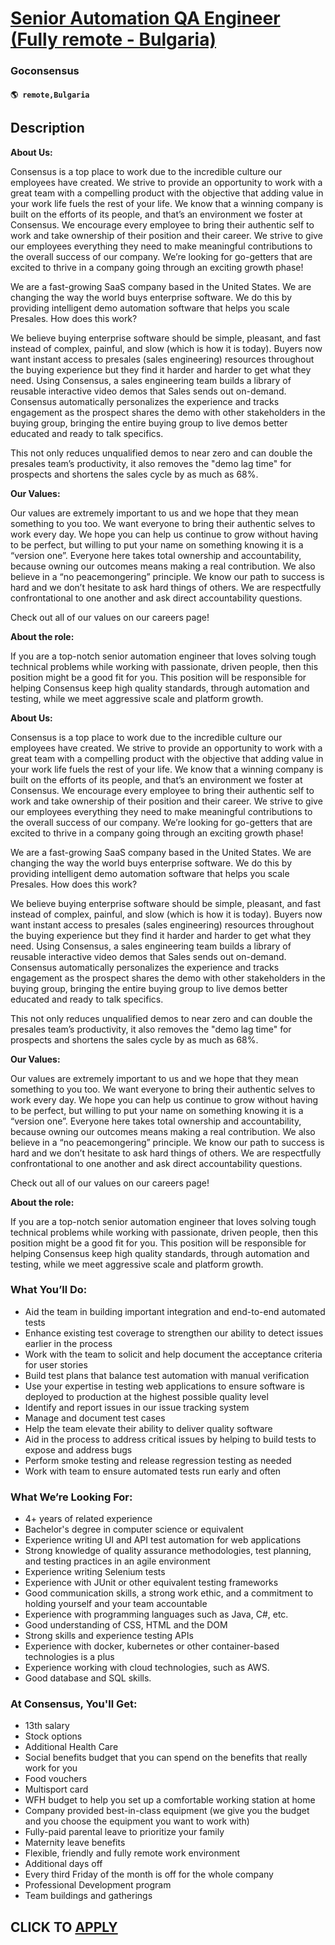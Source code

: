 # [Senior Automation QA Engineer (Fully remote - Bulgaria)](https://www.remotewlb.com/apply/senior-automation-qa-engineer-fully-remote-bulgaria-122727)  
### Goconsensus  
#### `🌎 remote,Bulgaria`  

## Description

 **About Us:**

  

Consensus is a top place to work due to the incredible culture our employees have created. We strive to provide an opportunity to work with a great team with a compelling product with the objective that adding value in your work life fuels the rest of your life. We know that a winning company is built on the efforts of its people, and that’s an environment we foster at Consensus. We encourage every employee to bring their authentic self to work and take ownership of their position and their career. We strive to give our employees everything they need to make meaningful contributions to the overall success of our company. We’re looking for go-getters that are excited to thrive in a company going through an exciting growth phase!

  

We are a fast-growing SaaS company based in the United States. We are changing the way the world buys enterprise software. We do this by providing intelligent demo automation software that helps you scale Presales. How does this work?

  

We believe buying enterprise software should be simple, pleasant, and fast instead of complex, painful, and slow (which is how it is today). Buyers now want instant access to presales (sales engineering) resources throughout the buying experience but they find it harder and harder to get what they need. Using Consensus, a sales engineering team builds a library of reusable interactive video demos that Sales sends out on-demand. Consensus automatically personalizes the experience and tracks engagement as the prospect shares the demo with other stakeholders in the buying group, bringing the entire buying group to live demos better educated and ready to talk specifics.

  

This not only reduces unqualified demos to near zero and can double the presales team’s productivity, it also removes the "demo lag time" for prospects and shortens the sales cycle by as much as 68%.

  

**Our Values:**

  

Our values are extremely important to us and we hope that they mean something to you too. We want everyone to bring their authentic selves to work every day. We hope you can help us continue to grow without having to be perfect, but willing to put your name on something knowing it is a “version one”. Everyone here takes total ownership and accountability, because owning our outcomes means making a real contribution. We also believe in a “no peacemongering” principle. We know our path to success is hard and we don’t hesitate to ask hard things of others. We are respectfully confrontational to one another and ask direct accountability questions.

Check out all of our values on our careers page!

  

 **About the role:**

  

If you are a top-notch senior automation engineer that loves solving tough technical problems while working with passionate, driven people, then this position might be a good fit for you. This position will be responsible for helping Consensus keep high quality standards, through automation and testing, while we meet aggressive scale and platform growth.

  

 **About Us:**

  

Consensus is a top place to work due to the incredible culture our employees have created. We strive to provide an opportunity to work with a great team with a compelling product with the objective that adding value in your work life fuels the rest of your life. We know that a winning company is built on the efforts of its people, and that’s an environment we foster at Consensus. We encourage every employee to bring their authentic self to work and take ownership of their position and their career. We strive to give our employees everything they need to make meaningful contributions to the overall success of our company. We’re looking for go-getters that are excited to thrive in a company going through an exciting growth phase!

  

We are a fast-growing SaaS company based in the United States. We are changing the way the world buys enterprise software. We do this by providing intelligent demo automation software that helps you scale Presales. How does this work?

  

We believe buying enterprise software should be simple, pleasant, and fast instead of complex, painful, and slow (which is how it is today). Buyers now want instant access to presales (sales engineering) resources throughout the buying experience but they find it harder and harder to get what they need. Using Consensus, a sales engineering team builds a library of reusable interactive video demos that Sales sends out on-demand. Consensus automatically personalizes the experience and tracks engagement as the prospect shares the demo with other stakeholders in the buying group, bringing the entire buying group to live demos better educated and ready to talk specifics.

  

This not only reduces unqualified demos to near zero and can double the presales team’s productivity, it also removes the "demo lag time" for prospects and shortens the sales cycle by as much as 68%.

  

**Our Values:**

  

Our values are extremely important to us and we hope that they mean something to you too. We want everyone to bring their authentic selves to work every day. We hope you can help us continue to grow without having to be perfect, but willing to put your name on something knowing it is a “version one”. Everyone here takes total ownership and accountability, because owning our outcomes means making a real contribution. We also believe in a “no peacemongering” principle. We know our path to success is hard and we don’t hesitate to ask hard things of others. We are respectfully confrontational to one another and ask direct accountability questions.

Check out all of our values on our careers page!

  

 **About the role:**

  

If you are a top-notch senior automation engineer that loves solving tough technical problems while working with passionate, driven people, then this position might be a good fit for you. This position will be responsible for helping Consensus keep high quality standards, through automation and testing, while we meet aggressive scale and platform growth.

  

### What You’ll Do:

* Aid the team in building important integration and end-to-end automated tests
* Enhance existing test coverage to strengthen our ability to detect issues earlier in the process
* Work with the team to solicit and help document the acceptance criteria for user stories
* Build test plans that balance test automation with manual verification
* Use your expertise in testing web applications to ensure software is deployed to production at the highest possible quality level
* Identify and report issues in our issue tracking system
* Manage and document test cases
* Help the team elevate their ability to deliver quality software
* Aid in the process to address critical issues by helping to build tests to expose and address bugs
* Perform smoke testing and release regression testing as needed
* Work with team to ensure automated tests run early and often

  

### What We’re Looking For:

* 4+ years of related experience
* Bachelor's degree in computer science or equivalent
* Experience writing UI and API test automation for web applications
* Strong knowledge of quality assurance methodologies, test planning, and testing practices in an agile environment
* Experience writing Selenium tests
* Experience with JUnit or other equivalent testing frameworks
* Good communication skills, a strong work ethic, and a commitment to holding yourself and your team accountable
* Experience with programming languages such as Java, C#, etc.
* Good understanding of CSS, HTML and the DOM
* Strong skills and experience testing APIs
* Experience with docker, kubernetes or other container-based technologies is a plus
* Experience working with cloud technologies, such as AWS.
* Good database and SQL skills.

  

### At Consensus, You'll Get:

* 13th salary
* Stock options
* Additional Health Care
* Social benefits budget that you can spend on the benefits that really work for you
* Food vouchers
* Multisport card
* WFH budget to help you set up a comfortable working station at home
* Company provided best-in-class equipment (we give you the budget and you choose the equipment you want to work with)
* Fully-paid parental leave to prioritize your family
* Maternity leave benefits
* Flexible, friendly and fully remote work environment
* Additional days off
* Every third Friday of the month is off for the whole company
* Professional Development program
* Team buildings and gatherings

  

  
## CLICK TO [APPLY](https://www.remotewlb.com/apply/senior-automation-qa-engineer-fully-remote-bulgaria-122727)

